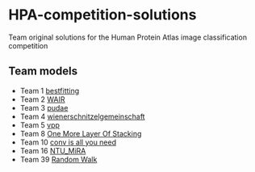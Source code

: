 # HPA-competition-solutions

Team original solutions for the Human Protein Atlas image classification competition

## Team models

* Team 1 [bestfitting](https://github.com/CellProfiling/HPA-competition-solutions/tree/master/bestfitting)
* Team 2 [WAIR](https://github.com/CellProfiling/HPA-competition-solutions/tree/master/wair)
* Team 3 [pudae](https://github.com/CellProfiling/pudae-kaggle-hpa)
* Team 4 [wienerschnitzelgemeinschaft](https://github.com/CellProfiling/HPA-competition-solutions/tree/master/wienerschnitzelgemeinschaft)
* Team 5 [vpp](https://github.com/CellProfiling/HPA-competition-solutions/tree/master/vpp)
* Team 8 [One More Layer Of Stacking](https://github.com/CellProfiling/HPA-competition-solutions/tree/master/one_more_layer_of_stacking)
* Team 10 [conv is all you need](https://github.com/CellProfiling/HPA-competition-solutions/tree/master/conv_is_all_you_need)
* Team 16 [NTU_MiRA](https://github.com/CellProfiling/HPA-competition-solutions/tree/master/ntu_mira)
* Team 39 [Random Walk](https://github.com/CellProfiling/HPA-competition-solutions/tree/master/random_walk)
